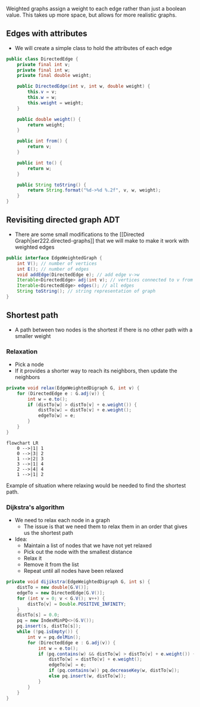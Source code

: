 
Weighted graphs assign a weight to each edge rather than just a boolean value. This takes up more space, but allows for more realistic graphs.

## Edges with attributes

- We will create a simple class to hold the attributes of each edge

```java
public class DirectedEdge {
    private final int v;
    private final int w;
    private final double weight;

    public DirectedEdge(int v, int w, double weight) {
        this.v = v;
        this.w = w;
        this.weight = weight;
    }

    public double weight() {
        return weight;
    }

    public int from() {
        return v;
    }

    public int to() {
        return w;
    }

    public String toString() {
        return String.format("%d->%d %.2f", v, w, weight);
    }
}
```

## Revisiting directed graph ADT

- There are some small modifications to the [[Directed Graph|ser222.directed-graphs]] that we will make to make it work with weighted edges

```java
public interface EdgeWeightedGraph {
    int V(); // number of vertices
    int E(); // number of edges
    void addEdge(DirectedEdge e); // add edge v->w
    Iterable<DirectedEdge> adj(int v); // vertices connected to v from edges v->x
    Iterable<DirectedEdge> edges(); // all edges
    String toString(); // string representation of graph
}
```

## Shortest path

- A path between two nodes is the shortest if there is no other path with a smaller weight

### Relaxation

- Pick a node
- If it provides a shorter way to reach its neighbors, then update the neighbors

```java
private void relax(EdgeWeightedDigraph G, int v) {
    for (DirectedEdge e : G.adj(v)) {
        int w = e.to();
        if (distTo[w] > distTo[v] + e.weight()) {
            distTo[w] = distTo[v] + e.weight();
            edgeTo[w] = e;
        }
    }
}
```

```mermaid
flowchart LR
    0 -->|1| 1
    0 -->|3| 2
    1 -->|2| 3
    3 -->|1| 4
    2 -->|4| 4
    1 -->|1| 2
```

Example of situation where relaxing would be needed to find the shortest path.

### Dijkstra's algorithm

- We need to relax each node in a graph
    - The issue is that we need them to relax them in an order that gives us the shortest path
- Idea:
    - Maintain a list of nodes that we have not yet relaxed
    - Pick out the node with the smallest distance
    - Relax it
    - Remove it from the list
    - Repeat until all nodes have been relaxed

```java
private void dijikstra(EdgeWeightedDigraph G, int s) {
    distTo = new double[G.V()];
    edgeTo = new DirectedEdge[G.V()];
    for (int v = 0; v < G.V(); v++) {
        distTo[v] = Double.POSITIVE_INFINITY;
    }
    distTo[s] = 0.0;
    pq = new IndexMinPQ<>(G.V());
    pq.insert(s, distTo[s]);
    while (!pq.isEmpty()) {
        int v = pq.delMin();
        for (DirectedEdge e : G.adj(v)) {
            int w = e.to();
            if (pq.contains(w) && distTo[w] > distTo[v] + e.weight()) {
                distTo[w] = distTo[v] + e.weight();
                edgeTo[w] = e;
                if (pq.contains(w)) pq.decreaseKey(w, distTo[w]);
                else pq.insert(w, distTo[w]);
            }
        }
    }
}
```